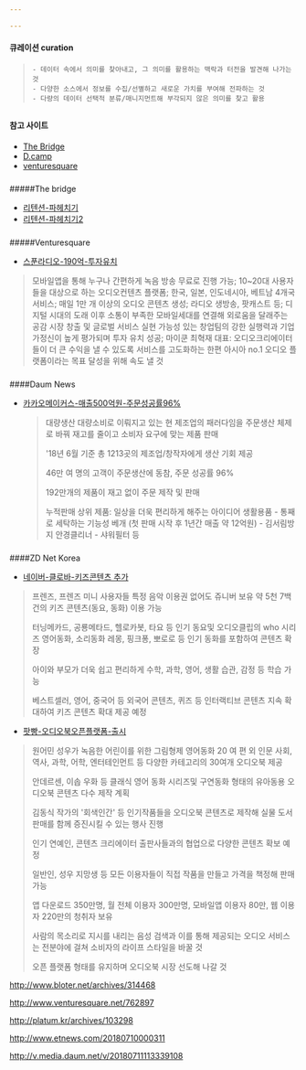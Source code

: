```yaml
---

---
```


#### 큐레이션 curation

> ```
> - 데이터 속에서 의미를 찾아내고, 그 의미를 활용하는 맥락과 터전을 발견해 나가는 것
> - 다양한 소스에서 정보를 수집/선별하고 새로운 가치를 부여해 전파하는 것
> - 다량의 데이터 선택적 분류/매니지먼트해 부각되지 않은 의미를 찾고 활용
> ```

##

#### 참고 사이트

-	[The Bridge](http://bridge.500startups.co.kr/)
-	[D.camp](https://dcamp.kr/news)
-	[venturesquare](http://www.venturesquare.net/)

###

#####The bridge

-	[리텐션-파헤치기](http://bridge.500startups.co.kr/%EC%95%A0%EC%A6%9D%EC%9D%98-%EB%A6%AC%ED%85%90%EC%85%98-%ED%8C%8C%ED%97%A4%EC%B9%98%EA%B8%B01/)
-	[리텐션-파헤치기2](htte://bridge.500startups.co.kr/%EC%95%A0%EC%A6%9D%EC%9D%98-%EB%A6%AC%ED%85%90%EC%85%98-%ED%8C%8C%ED%97%A4%EC%B9%98%EA%B8%B02/)

###

#####Venturesquare

-	[스푼라디오-190억-투자유치](http://www.venturesquare.net/765971)

  > 모바일앱을 통해 누구나 간편하게 녹음 방송 무료로 진행 가능; 10~20대 사용자들을 대상으로 하는 오디오컨텐츠 플랫폼; 한국, 일본, 인도네시아, 베트남 4개국 서비스; 매일 1만 개 이상의 오디오 콘텐츠 생성; 라디오 생방송, 팟캐스트 등; 디지털 시대의 도래 이후 소통이 부족한 모바일세대를 연결해 외로움을 달래주는 공감 시장 창출 및 글로벌 서비스 실현 가능성 있는 창업팀의 강한 실행력과 기업가정신이 높게 평가되며 투자 유치 성공; 마이쿤 최혁재 대표: 오디오크리에이터들이 더 큰 수익을 낼 수 있도록 서비스를 고도화하는 한편 아시아 no.1 오디오 플랫폼이라는 목표 달성을 위해 속도 낼 것

###

####Daum News

-	[카카오메이커스-매출500억원-주문성공률96%](http://v.media.daum.net/v/20180710102950215)

	> 대량생산 대량소비로 이뤄지고 있는 현 제조업의 패러다임을 주문생산 체제로 바꿔 재고를 줄이고 소비자 요구에 맞는 제품 판매
	>
	> \'18년 6월 기준 총 1213곳의 제조업/창작자에게 생산 기회 제공
	>
	> 46만 여 명의 고객이 주문생산에 동참, 주문 성공률 96%
	>
	> 192만개의 제품이 재고 없이 주문 제작 및 판매
	>
	> 누적판매 상위 제품: 일상을 더욱 편리하게 해주는 아이디어 생활용품 - 통째로 세탁하는 기능성 베개 (첫 판매 시작 후 1년간 매출 약 12억원) - 김서림방지 안경클리너 - 샤워필터 등

###

####ZD Net Korea

-	[네이버-클로바-키즈콘텐츠 추가](http://www.zdnet.co.kr/news/news_view.asp?artice_id=20180715024029)

> 프렌즈, 프렌즈 미니 사용자들 특정 음악 이용권 없어도 쥬니버 보유 약 5천 7백 건의 키즈 콘텐츠(동요, 동화) 이용 가능
>
> 터닝메카드, 공룡메타드, 헬로카봇, 타요 등 인기 동요및 오디오클립의 who 시리즈 영어동화, 소리동화 레몽, 핑크퐁, 뽀로로 등 인기 동화를 포함하여 콘텐츠 확장
>
> 아이와 부모가 더욱 쉽고 편리하게 수학, 과학, 영어, 생활 습관, 감정 등 학습 가능
>
> 베스트셀러, 영어, 중국어 등 외국어 콘텐츠, 퀴즈 등 인터랙티브 콘텐츠 지속 확대하여 키즈 콘텐츠 확대 제공 예정

-	[팟빵-오디오북오픈플랫폼-출시](http://www.zdnet.co.kr/news/news_view.asp?artice_id=20180709083654)

> 원어민 성우가 녹음한 어린이를 위한 그림형제 영어동화 20 여 편 외 인문 사회, 역사, 과학, 어학, 엔터테인먼트 등 다양한 카테고리의 30여개 오디오북 제공
>
> 안데르센, 이솝 우화 등 클래식 영어 동화 시리즈및 구연동화 형태의 유아동용 오디오북 콘텐츠 다수 제작 계획
>
> 김동식 작가의 '회색인간' 등 인기작품들을 오디오북 콘텐츠로 제작해 실물 도서 판매를 함께 증진시킬 수 있는 행사 진행
>
> 인기 연예인, 콘텐츠 크리에이터 출판사들과의 협업으로 다양한 콘텐츠 확보 예정
>
> 일반인, 성우 지망생 등 모든 이용자들이 직접 작품을 만들고 가격을 책정해 판매 가능
>
> 앱 다운로드 350만명, 월 전체 이용자 300만명, 모바일앱 이용자 80만, 웹 이용자 220만의 청취자 보유
>
> 사람의 목소리로 지시를 내리는 음성 검색과 이를 통해 제공되는 오디오 서비스는 전분야에 걸쳐 소비자의 라이프 스타일을 바꿀 것
>
> 오픈 플랫폼 형태를 유지하며 오디오북 시장 선도해 나갈 것

http://www.bloter.net/archives/314468

http://www.venturesquare.net/762897

http://platum.kr/archives/103298

http://www.etnews.com/20180710000311

http://v.media.daum.net/v/20180711113339108
